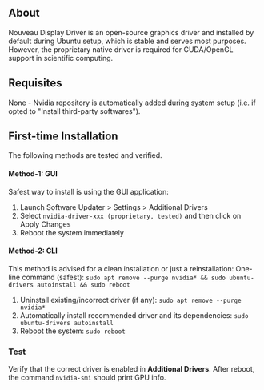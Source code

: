 ## About
Nouveau Display Driver is an open-source graphics driver and installed by default during Ubuntu setup, which is stable and serves most purposes. However, the proprietary native driver is required for CUDA/OpenGL support in scientific computing.


## Requisites 
None - Nvidia repository is automatically added during system setup (i.e. if opted to "Install third-party softwares").


## First-time Installation 
The following methods are tested and verified.

#### Method-1: GUI
Safest way to install is using the GUI application:
 1. Launch Software Updater > Settings > Additional Drivers
 2. Select `nvidia-driver-xxx (proprietary, tested)` and then click on Apply Changes
 3. Reboot the system immediately

#### Method-2: CLI
<span class="yellow">This method is advised for a clean installation or just a reinstallation:</span>
One-line command (safest): `sudo apt remove --purge nvidia* && sudo ubuntu-drivers autoinstall && sudo reboot`
 1. Uninstall existing/incorrect driver (if any): `sudo apt remove --purge nvidia*` 
 2. Automatically install recommended driver and its dependencies: `sudo ubuntu-drivers autoinstall` 
 3. Reboot the system: `sudo reboot`  


### Test 
Verify that the correct driver is enabled in **Additional Drivers**. After reboot, the command `nvidia-smi` should print GPU info. 
